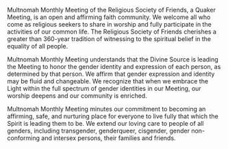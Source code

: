 Multnomah Monthly Meeting of the Religious Society of Friends, a Quaker Meeting, is an open and affirming faith community. We welcome all who come as religious seekers to share in worship and fully participate in the activities of our common life. The Religious Society of Friends cherishes a greater than 360-year tradition of witnessing to the spiritual belief in the equality of all people.

Multnomah Monthly Meeting understands that the Divine Source is leading the Meeting to honor the gender identity and expression of each person, as determined by that person. We affirm that gender expression and identity may be fluid and changeable. We recognize that when we embrace the Light within the full spectrum of gender identities in our Meeting, our worship deepens and our community is enriched.

Multnomah Monthly Meeting minutes our commitment to becoming an affirming, safe, and nurturing place for everyone to live fully that which the Spirit is leading them to be. We extend our loving care to people of all genders, including transgender, genderqueer, cisgender, gender non-conforming and intersex persons, their families and friends.
